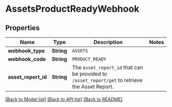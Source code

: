 # AssetsProductReadyWebhook

## Properties

Name | Type | Description | Notes
------------ | ------------- | ------------- | -------------
**webhook_type** | **String** | `ASSETS` | 
**webhook_code** | **String** | `PRODUCT_READY` | 
**asset_report_id** | **String** | The `asset_report_id` that can be provided to `/asset_report/get` to retrieve the Asset Report. | 

[[Back to Model list]](../README.md#documentation-for-models) [[Back to API list]](../README.md#documentation-for-api-endpoints) [[Back to README]](../README.md)



